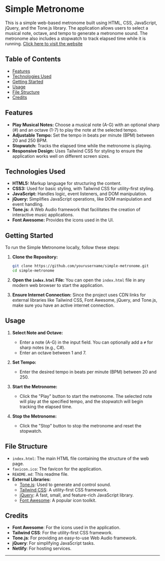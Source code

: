 # Simple Metronome

This is a simple web-based metronome built using HTML, CSS, JavaScript, jQuery, and the Tone.js library. The application allows users to select a musical note, octave, and tempo to generate a metronome sound. The metronome also includes a stopwatch to track elapsed time while it is running.
[Click here to visit the website](https://simple-metronome-app.netlify.app/)

## Table of Contents

- [Features](#features)
- [Technologies Used](#technologies-used)
- [Getting Started](#getting-started)
- [Usage](#usage)
- [File Structure](#file-structure)
- [Credits](#credits)

## Features

- **Play Musical Notes:** Choose a musical note (A-G) with an optional sharp (#) and an octave (1-7) to play the note at the selected tempo.
- **Adjustable Tempo:** Set the tempo in beats per minute (BPM) between 20 and 250 BPM.
- **Stopwatch:** Tracks the elapsed time while the metronome is playing.
- **Responsive Design:** Uses Tailwind CSS for styling to ensure the application works well on different screen sizes.

## Technologies Used

- **HTML5:** Markup language for structuring the content.
- **CSS3:** Used for basic styling, with Tailwind CSS for utility-first styling.
- **JavaScript:** Handles logic, event listeners, and DOM manipulation.
- **jQuery:** Simplifies JavaScript operations, like DOM manipulation and event handling.
- **Tone.js:** A Web Audio framework that facilitates the creation of interactive music applications.
- **Font Awesome:** Provides the icons used in the UI.

## Getting Started

To run the Simple Metronome locally, follow these steps:

1. **Clone the Repository:**

   ```bash
   git clone https://github.com/yourusername/simple-metronome.git
   cd simple-metronome
   ```

2. **Open the `index.html` File:**
   You can open the `index.html` file in any modern web browser to start the application.

3. **Ensure Internet Connection:**
   Since the project uses CDN links for external libraries like Tailwind CSS, Font Awesome, jQuery, and Tone.js, make sure you have an active internet connection.

## Usage

1. **Select Note and Octave:**

   - Enter a note (A-G) in the input field. You can optionally add a `#` for sharp notes (e.g., C#).
   - Enter an octave between 1 and 7.

2. **Set Tempo:**

   - Enter the desired tempo in beats per minute (BPM) between 20 and 250.

3. **Start the Metronome:**

   - Click the "Play" button to start the metronome. The selected note will play at the specified tempo, and the stopwatch will begin tracking the elapsed time.

4. **Stop the Metronome:**
   - Click the "Stop" button to stop the metronome and reset the stopwatch.

## File Structure

- `index.html`: The main HTML file containing the structure of the web page.
- `favicon.ico`: The favicon for the application.
- `README.md`: This readme file.
- **External Libraries:**
  - [Tone.js](https://tonejs.github.io/): Used to generate and control sound.
  - [Tailwind CSS](https://tailwindcss.com/): A utility-first CSS framework.
  - [jQuery](https://jquery.com/): A fast, small, and feature-rich JavaScript library.
  - [Font Awesome](https://fontawesome.com/): A popular icon toolkit.

## Credits

- **Font Awesome**: For the icons used in the application.
- **Tailwind CSS**: For the utility-first CSS framework.
- **Tone.js**: For providing an easy-to-use Web Audio framework.
- **jQuery**: For simplifying JavaScript tasks.
- **Netlify**: For hosting services.

---
